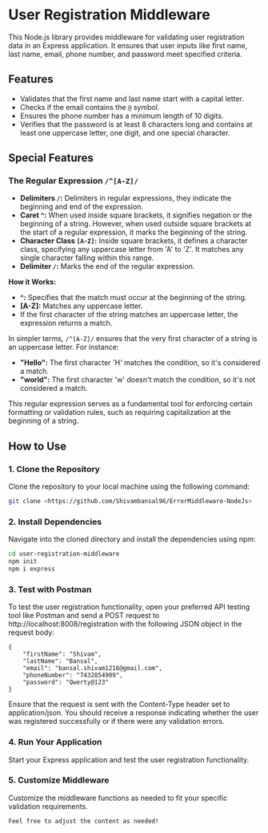 # User Registration Middleware

This Node.js library provides middleware for validating user registration data in an Express application. It ensures that user inputs like first name, last name, email, phone number, and password meet specified criteria.

## Features

- Validates that the first name and last name start with a capital letter.
- Checks if the email contains the `@` symbol.
- Ensures the phone number has a minimum length of 10 digits.
- Verifies that the password is at least 8 characters long and contains at least one uppercase letter, one digit, and one special character.

## Special Features

### The Regular Expression `/^[A-Z]/`

- **Delimiters `/`:** Delimiters in regular expressions, they indicate the beginning and end of the expression.
- **Caret `^`:** When used inside square brackets, it signifies negation or the beginning of a string. However, when used outside square brackets at the start of a regular expression, it marks the beginning of the string.
- **Character Class `[A-Z]`:** Inside square brackets, it defines a character class, specifying any uppercase letter from 'A' to 'Z'. It matches any single character falling within this range.
- **Delimiter `/`:** Marks the end of the regular expression.

**How it Works:**

- **^:** Specifies that the match must occur at the beginning of the string.
- **[A-Z]:** Matches any uppercase letter.
- If the first character of the string matches an uppercase letter, the expression returns a match.

In simpler terms, `/^[A-Z]/` ensures that the very first character of a string is an uppercase letter. For instance:

- **"Hello":** The first character 'H' matches the condition, so it's considered a match.
- **"world":** The first character 'w' doesn't match the condition, so it's not considered a match.

This regular expression serves as a fundamental tool for enforcing certain formatting or validation rules, such as requiring capitalization at the beginning of a string.


## How to Use

### 1. Clone the Repository

Clone the repository to your local machine using the following command:

```bash
git clone <https://github.com/Shivambansal96/ErrorMiddleware-NodeJs>
```

### 2. Install Dependencies

Navigate into the cloned directory and install the dependencies using npm:

```bash
cd user-registration-middleware
npm init 
npm i express
```

### 3. Test with Postman
To test the user registration functionality, open your preferred API testing tool like Postman and send a POST request to http://localhost:8008/registration with the following JSON object in the request body:

```
{
    "firstName": "Shivam",
    "lastName": "Bansal",
    "email": "bansal.shivam1216@gmail.com",
    "phoneNumber": "7432854909",
    "password": "Qwerty@123"
}

```

Ensure that the request is sent with the Content-Type header set to application/json. You should receive a response indicating whether the user was registered successfully or if there were any validation errors.

<!-- ### 4. Import Middleware Functions

Import the middleware functions (`validateUser` and `errorHandlingMiddleware`) from the library in your Express application.

Example:

```javascript
const express = require('express');
const { validateUser, errorHandlingMiddleware } = require('user-registration-middleware');

const app = express();

app.use(express.json());

app.post('/registration', validateUser, (req, res) => {
    res.status(200).json({
        status: true,
        message: 'User Registered Successfully.',
    });
});

app.use(errorHandlingMiddleware);

app.listen(8008, () => {
    console.log('Server is up and running at http://localhost:8008');
});
``` -->

### 4. Run Your Application

Start your Express application and test the user registration functionality.


### 5. Customize Middleware

Customize the middleware functions as needed to fit your specific validation requirements.
```
Feel free to adjust the content as needed!
```
